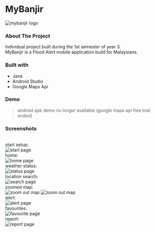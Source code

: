# MyBanjir
![mybanjir logo](logo.png)
### About The Project
Individual project built during the 1st semester of year 3. <br/>
MyBanjir is a Flood Alert mobile application build for Malaysians.
### Built with
- Java
- Android Studio
- Google Maps Api
### Demo
> android apk demo no longer available (google maps api free trial ended)
### Screenshots
<br/>start setup:<br/>
![start page](/Screenshots/Home1.png)
<br/>home:<br/>
![home page](/Screenshots/Home4.png)
<br/>weather status:<br/>
![status page](/Screenshots/Status2.png)
<br/>location search: <br/>
![search page](/Screenshots/Fav3.png)
<br/>zoomed map:<br/>
![zoom out map](/Screenshots/Map2.png)
![zoom out map](/Screenshots/Map3.png)
<br/>alert:<br/>
![alert page](/Screenshots/Alert1.png)
<br/>favourites:<br/>
![favourite page](/Screenshots/Fav5.png)
<br/>report:<br/>
![report page](/Screenshots/Report2.png)







